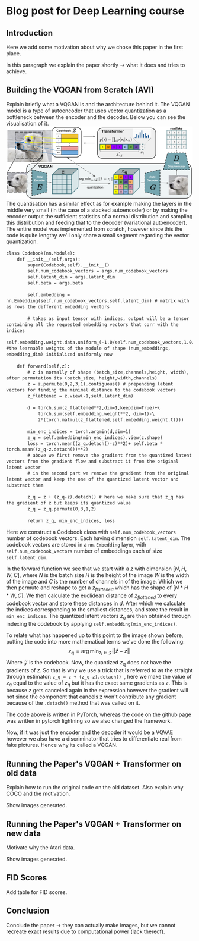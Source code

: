 # Blog post for Deep Learning course

## Introduction
Here we add some motivation about why we chose this paper in the first place.

In this paragraph we explain the paper shortly -> what it does and tries to achieve.

## Building the VQGAN from Scratch (AVI)
Explain briefly what a VQGAN is and the architecture behind it.
The VQGAN model is a type of autoencoder that uses vector quantization as a bottleneck between the encoder and the decoder. Below you can see the visualisation of it.
![VQ_GAN](Images_blogpost/teaser.png)
The quantisation has a similar effect as for example making the layers in the middle very small (in the case of a stacked autoencoder) or by making the encoder output the sufficient statistics of a normal distribution and sampling this distribution and feeding that to the decoder (variational autoencoder). The entire model was implemented from scratch, however since this the code is quite lengthy we'll only share a small segment regarding the vector quantization.

```
class Codebook(nn.Module):
    def __init__(self,args):
        super(Codebook,self).__init__()
        self.num_codebook_vectors = args.num_codebook_vectors
        self.latent_dim = args.latent_dim
        self.beta = args.beta

        self.embedding = nn.Embedding(self.num_codebook_vectors,self.latent_dim) # matrix with as rows the different embedding vectors

        # takes as input tensor with indices, output will be a tensor containing all the requested embedding vectors that corr with the indices
        self.embedding.weight.data.uniform_(-1.0/self.num_codebook_vectors,1.0/self.num_codebook_vectors) #the learnable weights of the module of shape (num_embeddings, embedding_dim) initialized uniformly now

    def forward(self,z):
        # z is normally of shape (batch_size,channels,height, width), after permutation its (batch_size, height,width,channels)
        z = z.permute(0,2,3,1).contiguous() # prepending latent vectors for finding the minimal distance to the codebook vectors
        z_flattened = z.view(-1,self.latent_dim)

        d = torch.sum(z_flattened**2,dim=1,keepdim=True)+\
            torch.sum(self.embedding.weight**2, dim=1)-\
            2*(torch.matmul(z_flattened,self.embedding.weight.t()))

        min_enc_indices = torch.argmin(d,dim=1)
        z_q = self.embedding(min_enc_indices).view(z.shape)
        loss = torch.mean((z_q.detach()-z)**2)+ self.beta * torch.mean((z_q-z.detach())**2)
        # above we first remove the gradient from the quantized latent vectors from the gradient flow and substract it from the original latent vector
        # in the second part we remove tha gradient from the original latent vector and keep the one of the quantized latent vector and substract them 

        z_q = z + (z_q-z).detach() # here we make sure that z_q has the gradient of z but keeps its quantized value
        z_q = z_q.permute(0,3,1,2) 

        return z_q, min_enc_indices, loss 
```
Here we construct a Codebook class with `self.num_codebook_vectors` number of codebook vectors. Each having dimension `self.latent_dim`. 
The codebook vectors are stored in a `nn.Embedding` layer, with `self.num_codebook_vectors` number of embeddings each of size `self.latent_dim`.

In the forward function we see that we start with a $z$ with dimension $[N,H,W,C]$, where $N$ is the batch size $H$ is the height of the image $W$ is the width of the image and $C$ is the number of channels in of the image. Which we then permute and reshape to get a $z_{flattened}$ which has the shape of $[N*H*W,C]$. We then calculate the euclidean distance of $z_{flattened}$ to every codebook vector and store these distances in $d$. After which we calculate the indices corresponding to the smallest distances, and store the result in `min_enc_indices`. The quantized latent vectors $z_q$ are then obtained through indexing the codebook by applying `self.embedding(min_enc_indices)`.

To relate what has happened up to this point to the image shown before, putting the code into more mathematical terms we've done the following:
$$z_{\mathbb{q}} = \arg \min_{z_i \in \mathcal{Z}} ||\hat{z}-z||$$
Where $\mathcal{Z}$ is the codebook. Now, the quantized $z_{\mathbb{q}}$ does not have the gradients of $z$. So that is why we use a trick that is referred to as the straight through estimator: `z_q = z + (z_q-z).detach() `, here we make the value of $z_q$ equal to the value of $z_q$ but it has the exact same gradients as $z$. This is because $z$ gets canceled again in the expression however the gradient will not since the component that cancels z won't contribute any gradient because of the `.detach()` method that was called on it.

The code above is written in PyTorch, whereas the code on the github page was written in pytorch lightning so we also changed the framework.

Now, if it was just the encoder and the decoder it would be a VQVAE however we also have a discriminator that tries to differentiate real from fake pictures. Hence why its called a VQGAN. 

## Running the Paper's VQGAN + Transformer on old data
Explain how to run the original code on the old dataset. Also explain why COCO and the motivation.

Show images generated.


## Running the Paper's VQGAN + Transformer on new data
Motivate why the Atari data.

Show images generated.



## FID Scores
Add table for FID scores.


## Conclusion
Conclude the paper -> they can actually make images, but we cannot recreate exact results due to computational power (lack thereof).